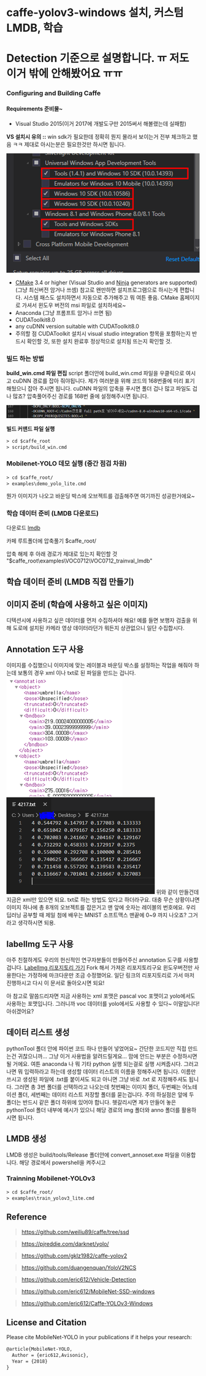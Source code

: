 # caffe-yolov3-windows 설치, 커스텀 LMDB, 학습



#  Detection 기준으로 설명합니다. ㅠ 저도 이거 밖에 안해봤어요 ㅠㅠ

### Configuring and Building Caffe 

#### Requirements 준비물~

 - Visual Studio 2015(이거 2017에 개발도구만 2015써서 해볼랬는데 실패함)
 
 **VS 설치시 유의 ::**
 win sdk가 필요한데 정확히 뭔지 몰라서 보이는거 전부 체크하고 했음 ㅋㅋ 제대로 아시는분은 필요한것만 하시면 됩니다. 
 
 ![enter image description here](https://github.com/kimmy3697/Caffe-YOLOv3-Windows/blob/master/vs2015custom_install.PNG?raw=true)

 - [CMake](https://cmake.org/) 3.4 or higher (Visual Studio and [Ninja](https://ninja-build.org/) generators are supported)(그냥 최신버전 암거나 쓰셈) 참고로 왠만하면 설치프로그램으로 하시는게 편합니다. 시스템 패스도 설치하면서 자동으로 추가해주고 뭐 여튼 좋음. CMake 홈페이지로 가셔서 윈도우 버전의 msi 파일로 설치하세요~
 - Anaconda (그냥 프롬프트 암거나 쓰면 됨)
 - CUDAToolkit8.0 
 - any cuDNN version suitable with CUDAToolkit8.0
 - 주의할 점 CUDAToolkit 설치시 visual studio integration 항목을 포함하는지 반드시 확인할 것, 또한 설치 완료후 정상적으로 설치됨 뜨는지 확인할 것. 



### 빌드 하는 방법

**build_win.cmd 파일 편집**
script 폴더안에 build_win.cmd 파일을 우클릭으로 여시고 cuDNN 경로를 잡아 줘야됩니다. 제가 여러분을 위해 코드의 168번줄에 미리 표기해뒀으니 잡아 주시면 됩니다. cuDNN 파일의 압축을 푸시면 폴더 겁나 많고 파일도 겁나 많죠? 
압축풀어주신 경로를 168번 줄에 설정해주시면 됩니다.

![enter image description here](https://github.com/kimmy3697/Caffe-YOLOv3-Windows/blob/master/CodeCapture.PNG?raw=true)


**빌드 커맨드 파일 실행**
```
> cd $caffe_root
> script/build_win.cmd 
```


### Mobilenet-YOLO 데모 실행 (중간 점검 차원)

```
> cd $caffe_root/
> examples\demo_yolo_lite.cmd
```
뭔가 이미지가 나오고 바운딩 박스에 오브젝트를 검출해주면 여기까진 성공한거에요~

### 학습 데이터 준비 (LMDB 다운로드)

다운로드 [lmdb](https://drive.google.com/open?id=19pBP1NwomDvm43xxgDaRuj_X4KubwuCZ)

카페 루트폴더에 압축풀기 $caffe_root/ 

압축 해제 후 아래 경로가 제대로 있는지 확인할 것 "$caffe_root\examples\VOC0712\VOC0712_trainval_lmdb"

## 학습 데이터 준비 (LMDB 직접 만들기)

## 이미지 준비 (학습에 사용하고 싶은 이미지)
디텍션시에 사용하고 싶은 데이터를 먼저 수집하셔야 해요!
예를 들면 보행자 검출을 위해 도로에 설치된 카메라 영상 데이터라던가 뭐든지 상관없으니 일단 수집합시다. 
 ## Annotation 도구 사용
 이미지를 수집했으니 이미지에 맞는 레이블과 바운딩 박스를 설정하는 작업을 해줘야 하는데 보통의 경우 xml 이나 txt로 된 파일을 만드는 겁니다.  
![xml 파일내부는 대충 이런 모습입니다.](https://github.com/kimmy3697/Caffe-YOLOv3-Windows/blob/master/xmlExample.PNG?raw=true)![txt 파일내부는 대충 이런 모습입니다.](https://github.com/kimmy3697/Caffe-YOLOv3-Windows/blob/master/txtExample.PNG?raw=true)
위와 같이 만들건데 지금은 xml만 있으면 되요. txt로 하는 방법도 있다고 하더라구요. 대충 무슨 상황이냐면 이미지 하나에 총 8개의 오브젝트를 잡은거고 맨 앞에 숫자는 레이블의 번호에요. 우리 딥러닝 공부할 때 제일 첨에 배우는 MNIST 소프트맥스 맨끝에 0~9 까지 나오죠? 그거라고 생각하시면 되용. 

## labelImg 도구 사용
아주 친절하게도 우리의 헌신적인 연구자분들이 만들어주신 annotation 도구를 사용할 겁니다. 
[LabelImg 리포지토리 가기](https://github.com/kimmy3697/labelImg)
Fork 해서 가져온 리포지토리구요 윈도우버전만 사용한다는 가정하에 마크다운만 조금 수정했어요. 일단 링크의 리포지토리로 가서 마저 진행하시고 다시 이 문서로 돌아오시면 되요! 

아 참고로 말씀드리자면 지금 사용하는 xml 포맷은 pascal voc 포맷이고 yolo에서도 사용하는 포맷입니다. 그러니까 voc 데이터를 yolo에서도 사용할 수 있다~ 이말입니다! 아쉬겠어요? 

## 데이터 리스트 생성
pythonTool 폴더 안에 파이썬 코드 하나 만들어 넣었어요~ 간단한 코드지만 직접 만드는건 귀찮으니까... 그냥 이거 사용법을 알려드릴게요... 맘에 안드는 부분은 수정하시면 될 거에요.
여튼 anaconda 나 뭐 기타 python 실행 되는걸로 실행 시켜줍시다.
그러고 나면 뭐 입력하라고 하는데 생성할 데이터 리스트의 이름을 정해주시면 됩니다. 이름만 쓰시고 생성된 파일에 .txt를 붙이셔도 되고 아니면 그냥 바로 .txt 로 지정해주셔도 됩니다. 그러면 총 3번 폴더를 선택하라고 나오는데 첫번째는 이미지 폴더, 두번째는 어노테이션 폴더, 세번째는 데이터 리스트 저장할 폴더를 묻는겁니다. 주의 하실점은 앞에 두 폴더는 반드시 같은 폴더 하위에 있어야 합니다. 헷갈리시면 제가 만들어 놓은 pythonTool 폴더 내부에 예시가 있으니 해당 경로의 img 폴더와 anno 폴더를 활용하시면 됩니다. 

## LMDB 생성
LMDB 생성은 build/tools/Release 폴더안에 convert_annoset.exe 파일을 이용합니다. 해당 경로에서 powershell을 켜주시고 

### Trainning Mobilenet-YOLOv3
  
```
> cd $caffe_root/
> examples\train_yolov3_lite.cmd
```

## Reference

> https://github.com/weiliu89/caffe/tree/ssd

> https://pjreddie.com/darknet/yolo/

> https://github.com/gklz1982/caffe-yolov2

> https://github.com/duangenquan/YoloV2NCS

> https://github.com/eric612/Vehicle-Detection

> https://github.com/eric612/MobileNet-SSD-windows

> https://github.com/eric612/Caffe-YOLOv3-Windows

## License and Citation


Please cite MobileNet-YOLO in your publications if it helps your research:

    @article{MobileNet-YOLO,
      Author = {eric612,Avisonic},
      Year = {2018}
    }
<!--stackedit_data:
eyJoaXN0b3J5IjpbMTEzNDM4NTA1MSwxMDAyMTU5ODQxLC0yMT
A4MTgxNDk5LDE2Njk0NTE3MjMsLTE4OTQ1NjgyMDEsLTE5ODEy
NTg4MDYsMTM2NjkyMzc1MSwxOTc4MzkxNjYzLC04NjM0MzM4MD
EsLTY0ODQxMjgyNyw4NDIzODEyMzcsLTE2NzEyNzY0NTEsNjU4
NTkzODBdfQ==
-->